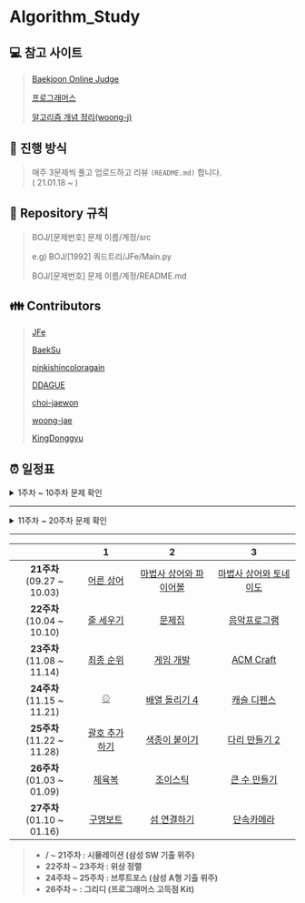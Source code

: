 # Algorithm_Study

## :computer: 참고 사이트
> [Baekjoon Online Judge](https://www.acmicpc.net/)
>
> [프로그래머스](https://programmers.co.kr/)
>
> [알고리즘 개념 정리(woong-j)](https://www.notion.so/Algorithm-b79e31f05c39413fb9babbc5ef57bfe9)

## :pushpin: 진행 방식
> 매주 3문제씩 풀고 업로드하고 리뷰 `(README.md)` 합니다.  
> ( 21.01.18 ~ )

## :round_pushpin: Repository 규칙
> BOJ/[문제번호] 문제 이름/계정/src
> 
> e.g) BOJ/[1992] 쿼드트리/JFe/Main.py
> 
> BOJ/[문제번호] 문제 이름/계정/README.md

## :family: Contributors
> [JFe](https://github.com/Go-Jaecheol)
> 
> [BaekSu](https://github.com/SeongukBaek)
> 
> [pinkishincoloragain](https://github.com/pinkishincoloragain)
> 
> [DDAGUE](https://github.com/DDAGUE)
> 
> [choi-jaewon](https://github.com/choi-jaewon)
>
> [woong-jae](https://github.com/woong-jae)
> 
> [KingDonggyu](https://github.com/KingDonggyu)

## :alarm_clock: 일정표

<details><summary>1주차 ~ 10주차 문제 확인</summary>

||1|2|3|
|:---:|:---:|:---:|:---:|
|**1주차**<br> (01.18 ~ 01.24)|[종이의 개수](https://www.acmicpc.net/problem/1780)|[쿼드트리](https://www.acmicpc.net/problem/1992)||
|**2주차**<br> (01.25 ~ 01.31)|[쉬운 계단 수](https://www.acmicpc.net/problem/10844)|[가장 긴 증가하는 부분 수열](https://www.acmicpc.net/problem/11053)|[오르막 수](https://www.acmicpc.net/problem/11057)|
|**3주차**<br> (02.01 ~ 02.07)|[LCS](https://www.acmicpc.net/problem/9251)|[가장 긴 증가하는 부분 수열 4](https://www.acmicpc.net/problem/14002)|[줄세우기](https://www.acmicpc.net/problem/2631)|
|**4주차**<br> (02.08 ~ 02.14)|[LCS 2](https://www.acmicpc.net/problem/9252)|[평범한 배낭](https://www.acmicpc.net/problem/12865)|[내리막 길](https://www.acmicpc.net/problem/1520)|
|**5주차**<br> (02.15 ~ 02.21)|[그림](https://www.acmicpc.net/problem/1926)|[미로 탐색](https://www.acmicpc.net/problem/2178)|[연구소](https://www.acmicpc.net/problem/14502)|
|**6주차**<br> (02.22 ~ 02.28)|[숫자고르기](https://www.acmicpc.net/problem/2668)|[적록색약](https://www.acmicpc.net/problem/10026)|[아기 상어](https://www.acmicpc.net/problem/16236)|
|**7주차**<br> (03.01 ~ 03.07)|[ABCDE](https://www.acmicpc.net/problem/13023)|[인구 이동](https://www.acmicpc.net/problem/16234)|[연구소 3](https://www.acmicpc.net/problem/17142)|
|**8주차**<br> (03.08 ~ 03.14)|[주사위](https://www.acmicpc.net/problem/1041)|[도서관](https://www.acmicpc.net/problem/1461)|[강의실 배정](https://www.acmicpc.net/problem/11000)|
|**9주차**<br> (03.15 ~ 03.21)|[배](https://www.acmicpc.net/problem/1092)|[단어 수학](https://www.acmicpc.net/problem/1339)|[카드 정렬하기](https://www.acmicpc.net/problem/1715)|
|**10주차**<br> (03.22 ~ 03.28)|[저울](https://www.acmicpc.net/problem/2437)|[컵라면](https://www.acmicpc.net/problem/1781)|[공항](https://www.acmicpc.net/problem/10775)|

> - **1주차 : 분할 정복**  
> - **2주차 ~ 4주차 : 다이나믹 프로그래밍 (DP)**  
> - **5주차 ~ 7주차 : 그래프 탐색 (DFS & BFS)**  
> - **8주차 ~ 10주차 : 그리디 알고리즘 (Greedy)**  

</details>

---

<details><summary>11주차 ~ 20주차 문제 확인</summary>

||1|2|3|
|:---:|:---:|:---:|:---:|
|**11주차**<br> (03.29 ~ 04.04)|[최단경로](https://www.acmicpc.net/problem/1753)|[최소비용 구하기](https://www.acmicpc.net/problem/1916)|[녹색 옷 입은 애가 젤다지?](https://www.acmicpc.net/problem/4485)|
|**12주차**<br> (05.03 ~ 05.09)|[최소 스패닝 트리](https://www.acmicpc.net/problem/1197)|[네트워크 연결](https://www.acmicpc.net/problem/1922)|[도시 분할 계획](https://www.acmicpc.net/problem/1647)|
|**13주차**<br> (05.10 ~ 05.16)|[나만 안되는 연애](https://www.acmicpc.net/problem/14621)|[전기가 부족해](https://www.acmicpc.net/problem/10423)|[행성 터널](https://www.acmicpc.net/problem/2887)|
|**14주차**<br> (05.17 ~ 05.23)|[가장 큰 정사각형](https://www.acmicpc.net/problem/1915)|[합분해](https://www.acmicpc.net/problem/2225)|[내려가기](https://www.acmicpc.net/problem/2096)|
|**15주차**<br> (05.24 ~ 05.30)|[파이프 옮기기 1](https://www.acmicpc.net/problem/17070)|[1학년](https://www.acmicpc.net/problem/5557)|[이모티콘](https://www.acmicpc.net/problem/14226)|
|**16주차**<br> (07.05 ~ 07.11)|[이분 그래프](https://www.acmicpc.net/problem/1707)|[텀 프로젝트](https://www.acmicpc.net/problem/9466)|[다리 만들기](https://www.acmicpc.net/problem/2146)|
|**17주차**<br> (08.23 ~ 08.29)|[스타트링크](https://www.acmicpc.net/problem/5014)|[Puyo Puyo](https://www.acmicpc.net/problem/11559)|[게리맨더링](https://www.acmicpc.net/problem/17471)|
|**18주차**<br> (08.30 ~ 09.05)|[톱니바퀴](https://www.acmicpc.net/problem/14891)|[로봇 청소기](https://www.acmicpc.net/problem/14503)|[게리맨더링2](https://www.acmicpc.net/problem/17779)|
|**19주차**<br> (09.06 ~ 09.12)|[뱀](https://www.acmicpc.net/problem/3190)|[주사위 굴리기](https://www.acmicpc.net/problem/14499)|[드래곤 커브](https://www.acmicpc.net/problem/15685)|
|**20주차**<br> (09.13 ~ 09.19)|[미세먼지 안녕!](https://www.acmicpc.net/problem/17144)|[이차원 배열과 연산](https://www.acmicpc.net/problem/17140)|[청소년 상어](https://www.acmicpc.net/problem/19236)|

> - **11주차 : 다익스트라 (Dijkstra)**  
> - **12주차 ~ 13주차 : 최소 스패닝 트리 (MST)**  
> - **14주차 ~ 15주차 : 다이나믹 프로그래밍 (DP)**  
> - **16주차 ~ 17주차 : 그래프 탐색 (DFS & BFS)**  
> - **18주차 ~ : 시뮬레이션 (삼성 SW 기출 위주)**  
  
</details>

---

||1|2|3|
|:---:|:---:|:---:|:---:|
|**21주차**<br> (09.27 ~ 10.03)|[어른 상어](https://www.acmicpc.net/problem/19237)|[마법사 상어와 파이어볼](https://www.acmicpc.net/problem/20056)|[마법사 상어와 토네이도](https://www.acmicpc.net/problem/20057)|
|**22주차**<br> (10.04 ~ 10.10)|[줄 세우기](https://www.acmicpc.net/problem/2252)|[문제집](https://www.acmicpc.net/problem/1766)|[음악프로그램](https://www.acmicpc.net/problem/2623)|
|**23주차**<br> (11.08 ~ 11.14)|[최종 순위](https://www.acmicpc.net/problem/3665)|[게임 개발](https://www.acmicpc.net/problem/1516)|[ACM Craft](https://www.acmicpc.net/problem/1005)|
|**24주차**<br> (11.15 ~ 11.21)|[⚾](https://www.acmicpc.net/problem/17281)|[배열 돌리기 4](https://www.acmicpc.net/problem/17406)|[캐슬 디펜스](https://www.acmicpc.net/problem/17135)|
|**25주차**<br> (11.22 ~ 11.28)|[괄호 추가하기](https://www.acmicpc.net/problem/16637)|[색종이 붙이기](https://www.acmicpc.net/problem/17136)|[다리 만들기 2](https://www.acmicpc.net/problem/17472)|
|**26주차**<br> (01.03 ~ 01.09)|[체육복](https://programmers.co.kr/learn/courses/30/lessons/42862)|[조이스틱](https://programmers.co.kr/learn/courses/30/lessons/42860)|[큰 수 만들기](https://programmers.co.kr/learn/courses/30/lessons/42883)|
|**27주차**<br> (01.10 ~ 01.16)|[구명보트](https://programmers.co.kr/learn/courses/30/lessons/42885)|[섬 연결하기](https://programmers.co.kr/learn/courses/30/lessons/42861)|[단속카메라](https://programmers.co.kr/learn/courses/30/lessons/42884)|

> - **/ ~ 21주차 : 시뮬레이션 (삼성 SW 기출 위주)**  
> - **22주차 ~ 23주차 : 위상 정렬**  
> - **24주차 ~ 25주차 : 브루트포스 (삼성 A형 기출 위주)**
> - **26주차 ~ : 그리디 (프로그래머스 고득점 Kit)** 
